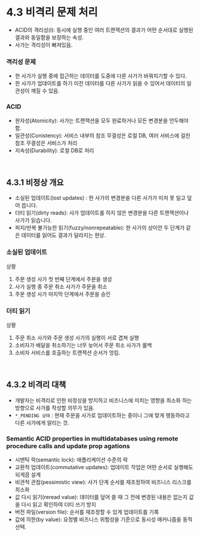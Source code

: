 # 4.3 비격리 문제 처리

-   ACID의 격리성(I): 동시에 실행 중인 여러 트랜잭션의 결과가 어떤 순서대로 실행된 결과와 동일함을 보장하는 속성.
-   사가는 격리성이 빠져있음.

### 격리성 문제

-   한 사가가 실행 중에 접근하는 데이터를 도중에 다른 사가가 바꿔치기할 수 있다.
-   한 사가가 업데이트를 하기 이전 데이터를 다른 사가가 읽을 수 있어서 데이터의 일관성이 깨질 수 있음.

### ACID

-   원자성(Atomicity): 사가는 트랜잭션을 모두 완료하거나 모든 변경분을 언두해야 함.
-   일관성(Conistency): 서비스 내부의 참조 무결성은 로컬 DB, 여러 서비스에 걸친 참조 무결성은 서비스가 처리
-   지속성(Durability): 로컬 DB로 처리

<br />

## 4.3.1 비정상 개요

-   소실된 업데이트(lost updates) : 한 사가의 변경분을 다른 사가가 미처 못 일고 덮어 씁니다.
-   더티 읽기(dirty reads): 사가 업데이트를 하지 않은 변경분을 다른 트랜잭션이나 사가가 읽습니다.
-   퍼지/반복 불가능한 읽기(fuzzy/nonrepeatable): 한 사가의 상이안 두 단계가 같은 데이터를 읽어도 결과가 달라지는 현상.

### 소실된 업데이트

상황

1. 주문 생성 사가 첫 번째 단계에서 주문을 생성
2. 사가 실행 중 주문 취소 사가가 주문을 취소
3. 주문 생성 사가 마지막 단계에서 주문을 승인

### 더티 읽기

상황

1. 주문 취소 사가와 주문 생성 사가의 실행이 서로 겹쳐 실행
2. 소비자가 배달을 취소하기는 너무 늦어서 주문 취소 사가가 롤백
3. 소비자 서비스를 호출하는 트랜잭션 순서가 엉킴.

<br />

## 4.3.2 비격리 대책

-   개발자는 비격리로 인한 비정상을 방지하고 비즈니스에 미치는 영향을 최소화 하는 방향으로 사가를 작성할 의무가 있음.
-   `*_PENDING 상태` : 현재 주문을 사가로 업데이트하는 중이니 그에 맞게 행동하라고 다른 사가에게 알리는 것.

### Semantic ACID properties in multidatabases using remote procedure calls and update prop agations

-   시맨틱 락(semantic lock): 애플리케이션 수준의 락
-   교환적 업데이트(commutative updates): 업데이트 작업은 어떤 순서로 실행해도 되게끔 설계
-   비관적 관점(pessimistic view): 사가 단계 순서를 재조정하여 비즈니스 리스크를 최소화
-   값 다시 읽기(reread value): 데이터를 덮어 쓸 때 그 전에 변경된 내용은 없는지 값을 다시 읽고 확인하여 더티 쓰기 방지
-   버전 파일(version file): 순서를 재조정할 수 있게 업데이트를 기록
-   값에 의한(by value): 요청별 비즈니스 위험성을 기준으로 동시성 매커니즘을 동적 선택.
